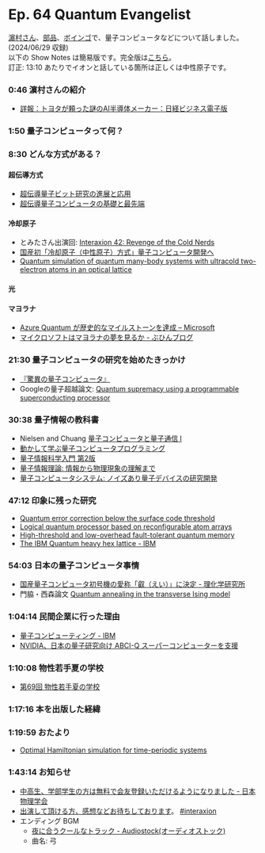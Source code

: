 # Ep. 64 Quantum Evangelist

[濵村さん](https://twitter.com/ikkoham)、[部品](https://twitter.com/tjmlab)、[ボインゴ](https://x.com/toshakuukan)で、量子コンピュータなどについて話しました。 (2024/06/29 収録)  
以下の Show Notes は簡易版です。完全版は[こちら](https://interaxion-podcast.github.io/64)。  
訂正: 13:10 あたりでイオンと話している箇所は正しくは中性原子です。

### 0:46 濵村さんの紹介

- [詳報：トヨタが頼った謎のAI半導体メーカー：日経ビジネス電子版](https://business.nikkei.com/atcl/report/17/ai/051700001/)

### 1:50 量子コンピュータって何？

### 8:30 どんな方式がある？

#### 超伝導方式

- [超伝導量子ビット研究の進展と応用](https://www.jstage.jst.go.jp/article/oubutsu/90/4/90_209/_article/-char/ja/)
- [超伝導量子コンピュータの基礎と最先端](https://www.jstage.jst.go.jp/article/jcsj/53/5/53_278/_article/-char/ja/)

#### 冷却原子

- とみたさん出演回: [Interaxion 42: Revenge of the Cold Nerds](https://interaxion-podcast.github.io/42)
- [国産初「冷却原子（中性原子）方式」量子コンピュータ開発へ](https://www.ims.ac.jp/news/2024/02/0227.html)
- [Quantum simulation of quantum many-body systems with ultracold two-electron atoms in an optical lattice](https://www.jstage.jst.go.jp/article/pjab/98/4/98_PJA9804B-01/_html/)

#### 光

#### マヨラナ

- [Azure Quantum が歴史的なマイルストーンを達成 – Microsoft](https://news.microsoft.com/ja-jp/features/220325-azure-quantum-majorana-topological-qubit/)
- [マイクロソフトはマヨラナの夢を見るか - ぶひんブログ](https://buhin-blog.blogspot.com/2022/08/blog-post.html)

### 21:30 量子コンピュータの研究を始めたきっかけ

- [『驚異の量子コンピュータ』](https://amzn.to/3UMnmvp)
- Googleの量子超越論文: [Quantum supremacy using a programmable superconducting processor](https://www.nature.com/articles/s41586-019-1666-5)

### 30:38 量子情報の教科書

- Nielsen and Chuang [量子コンピュータと量子通信 I](https://amzn.to/4f9Q4Oy)
- [動かして学ぶ量子コンピュータプログラミング](https://amzn.to/4hDa0eJ)
- [量子情報科学入門 第2版](https://amzn.to/4fex2GN)
- [量子情報理論: 情報から物理現象の理解まで](https://amzn.to/4dZfeye)
- [量子コンピュータシステム: ノイズあり量子デバイスの研究開発](https://amzn.to/3UaTFn9)

### 47:12 印象に残った研究

- [Quantum error correction below the surface code threshold](https://www.nature.com/articles/s41586-024-08449-y)
- [Logical quantum processor based on reconfigurable atom arrays](https://www.nature.com/articles/s41586-023-06927-3)
- [High-threshold and low-overhead fault-tolerant quantum memory](https://www.nature.com/articles/s41586-024-07107-7)
- [The IBM Quantum heavy hex lattice - IBM](https://www.ibm.com/quantum/blog/heavy-hex-lattice)

### 54:03 日本の量子コンピュータ事情

- [国産量子コンピュータ初号機の愛称「叡（えい）」に決定 - 理化学研究所](https://www.riken.jp/pr/news/2023/20231005_1/index.html)
- 門脇・西森論文 [Quantum annealing in the transverse Ising model](https://journals.aps.org/pre/abstract/10.1103/PhysRevE.58.5355)  

### 1:04:14 民間企業に行った理由

- [量子コンピューティング - IBM](https://www.ibm.com/jp-ja/quantum)
- [NVIDIA、日本の量子研究向け ABCI-Q スーパーコンピューターを支援](https://www.nvidia.com/ja-jp/about-nvidia/press-releases/2024/nvidia-powers-japans-abci-q-supercomputer-for-quantum-research/)

### 1:10:08 物性若手夏の学校

- [第69回 物性若手夏の学校](https://cmpss.jp/cooperation.php)

### 1:17:16 本を出版した経緯

### 1:19:59 おたより

- [Optimal Hamiltonian simulation for time-periodic systems](https://quantum-journal.org/papers/q-2023-03-28-962/)

### 1:43:14 お知らせ

- [中高生、学部学生の方は無料で会友登録いただけるようになりました - 日本物理学会](https://www.jps.or.jp/information/2024/05/kaiyu.php)
- [出演して頂ける方、感想などお待ちしております](https://interaxion-podcast.github.io/feedback/)。 [#interaxion](https://twitter.com/hashtag/interaxion)
- エンディング BGM
  - [夜に合うクールなトラック - Audiostock(オーディオストック)](https://audiostock.jp/audio/1409484)
  - 曲名: 弓
